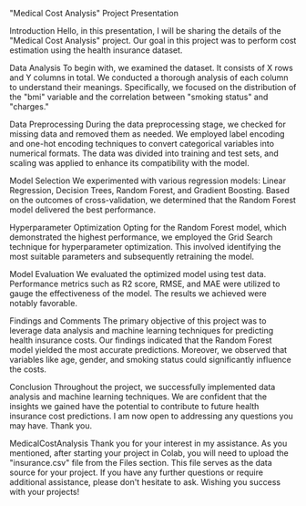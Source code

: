 
"Medical Cost Analysis" Project Presentation

Introduction
Hello, in this presentation, I will be sharing the details of the "Medical Cost Analysis" project. Our goal in this project was to perform cost estimation using the health insurance dataset.

Data Analysis
To begin with, we examined the dataset. It consists of X rows and Y columns in total. We conducted a thorough analysis of each column to understand their meanings. Specifically, we focused on the distribution of the "bmi" variable and the correlation between "smoking status" and "charges."

Data Preprocessing
During the data preprocessing stage, we checked for missing data and removed them as needed. We employed label encoding and one-hot encoding techniques to convert categorical variables into numerical formats. The data was divided into training and test sets, and scaling was applied to enhance its compatibility with the model.

Model Selection
We experimented with various regression models: Linear Regression, Decision Trees, Random Forest, and Gradient Boosting. Based on the outcomes of cross-validation, we determined that the Random Forest model delivered the best performance.

Hyperparameter Optimization
Opting for the Random Forest model, which demonstrated the highest performance, we employed the Grid Search technique for hyperparameter optimization. This involved identifying the most suitable parameters and subsequently retraining the model.

Model Evaluation
We evaluated the optimized model using test data. Performance metrics such as R2 score, RMSE, and MAE were utilized to gauge the effectiveness of the model. The results we achieved were notably favorable.

Findings and Comments
The primary objective of this project was to leverage data analysis and machine learning techniques for predicting health insurance costs. Our findings indicated that the Random Forest model yielded the most accurate predictions. Moreover, we observed that variables like age, gender, and smoking status could significantly influence the costs.

Conclusion
Throughout the project, we successfully implemented data analysis and machine learning techniques. We are confident that the insights we gained have the potential to contribute to future health insurance cost predictions. I am now open to addressing any questions you may have. Thank you.

MedicalCostAnalysis Thank you for your interest in my assistance. As you mentioned, after starting your project in Colab, you will need to upload the "insurance.csv" file from the Files section. This file serves as the data source for your project. If you have any further questions or require additional assistance, please don't hesitate to ask. Wishing you success with your projects!

